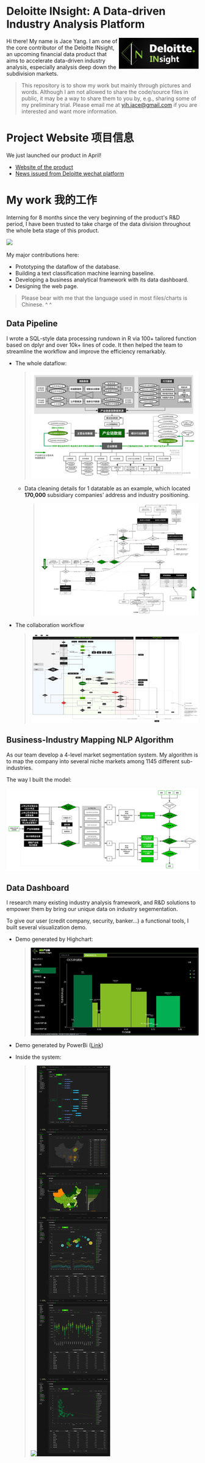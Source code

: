 # Deloitte INsight: A Data-driven Industry Analysis Platform

<img src="./images/Web-side System/logo.png" align="Right" alt="Size Limit logo by Anton Lovchikov" width="209.024" height="80.96">

Hi there! My name is Jace Yang. 
I am one of the core contributor of the Deloitte INsight, an upcoming financial data product that aims to accelerate data-driven industry analysis, especially analysis deep down the subdivision markets.

> This repository is to show my work but mainly through pictures and words. Although I am not allowed to share the code/source files in public, it may be a way to share them to you by, e.g., sharing some of my preliminary trial. Please email me at yjh.jace@gmail.com if you are interested and want more information.

# Project Website 项目信息

We just launched our product in April!

- [Website of the product](https://ibond.deloitte.com.cn:8080/webIndex/index.html?serviceType=2)
- [News issued from Deloitte wechat platform](https://mp.weixin.qq.com/s/mCoT9UidyZFpSub-9EEuxg)


# My work 我的工作

Interning for 8 months since the very beginning of the product's R&D period, I have been trusted to take charge of the data division throughout the whole beta stage of this product.

![](./images/frontpage.png)

My major contributions here:
- Prototyping the dataflow of the database.
- Building a text classification machine learning baseline.
- Developing a business analytical framework with its data dashboard.
- Designing the web page.

> Please bear with me that the language used in most files/charts is Chinese. ^ ^

## Data Pipeline

I wrote a SQL-style data processing rundown in R via 100+ tailored function based on dplyr and over 10k+ lines of code. It then helped the team to streamline the workflow and improve the efficiency remarkably.


- The whole dataflow:
    > ![](./images/Data-Pipeline/Data_Structure.svg)
    
    - Data cleaning details for 1 datatable as an example, which located **170,000** subsidiary companies' address and industry positioning.
        > ![](./images/Data-Pipeline/Data_Pipeline_Holding_Company.svg)

- The collaboration workflow
    > ![](./images/Data-Pipeline/Teamwork_Structure.svg)


## Business-Industry Mapping NLP Algorithm

As our team develop a 4-level market segmentation system. My algorithm is to map the company into several niche markets among 1145 different sub-industries.

The way I built the model:


![](./images/Business-Industry-Mapping/NLP_design.svg)


## Data Dashboard

I research many existing industry analysis framework, and R&D solutions to empower them by bring our unique data on industry segementation.

To give our user (credit company, security, banker...) a functional tools, I built several visualization demo.

- Demo generated by Highchart:  

    > ![](./images/Data-Dashboard/demo_highchart.gif)

- Demo generated by PowerBi ([Link](https://app.powerbi.com/view?r=eyJrIjoiYjUzZTRiZjUtNjkwNy00YjVlLWI2ZWMtODk3ZDZiZTg1ODExIiwidCI6Ijc2NWUxOWI5LWJjMmEtNGU1NC1iNzY5LWI2ZWY4ODQ2YWM5MyIsImMiOjEwfQ%3D%3D&pageName=ReportSectionbccd5e3282079695583d))


- Inside the system:

    > <img src="./images/Web-side System/Screenshot of system_1.png"><img src="./images/Web-side System/Screenshot of system_2.png">
